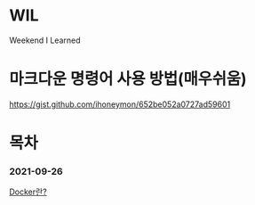 # WIL
Weekend I Learned

# 마크다운 명령어 사용 방법(매우쉬움)
https://gist.github.com/ihoneymon/652be052a0727ad59601

# 목차
### 2021-09-26
[Docker란?](https://github.com/ABOUT-Study/WIL/blob/main/2021-09-26.md)





